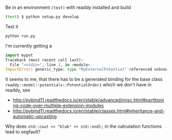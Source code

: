 Be in an environment `(test)` with readdy installed and build
```bash
(test) $ python setup.py develop
```

Test it
```bash
python run.py
```

I'm currently getting a
```python
import mypot
Traceback (most recent call last):
  File "<stdin>", line 1, in <module>
ImportError: generic_type: type "MyExternalPotential" referenced unknown base type "readdy::model::potentials::PotentialOrder1"
```

It seems to me, that there has to be a generated binding for the base class `readdy::model::potentials::PotentialOrder1` which we don't have in readdy,
see
  - http://pybind11.readthedocs.io/en/stable/advanced/misc.html#partitioning-code-over-multiple-extension-modules
  - http://pybind11.readthedocs.io/en/stable/classes.html#inheritance-and-automatic-upcasting

Why does `std::cout << "blub" << std::endl;` in the calculation functions lead to segfault?

